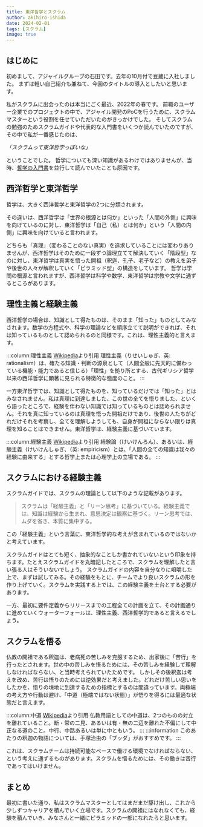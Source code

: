 ```yaml
---
title: 東洋哲学とスクラム
author: akihiro-ishida
date: 2024-02-01
tags: [スクラム]
image: true
---
```


## はじめに

初めまして、アジャイルグループの石田です。去年の10月付で豆蔵に入社しました。
まずは軽い自己紹介も兼ねて、今回のタイトルの導入としたいと思います。

私がスクラムに出会ったのは本当にごく最近、2022年の春です。
前職のユーザー企業でのプロジェクトの中で、アジャイル開発のPoCを行うために、スクラムマスターという役割を任せていただいたのがきっかけでした。
そしてスクラムの勉強のためスクラムガイドや代表的な入門書をいくつか読んでいたのですが、その中で私が一番感じたのは、

*「スクラムって東洋哲学っぽいな」*

ということでした。
哲学についても深い知識があるわけではありませんが、当時、[哲学の入門書](https://www.amazon.co.jp/dp/4309414818/)を並行して読んでいたことも原因です。

## 西洋哲学と東洋哲学
哲学は、大きく西洋哲学と東洋哲学の2つに分類されます。

その違いは、西洋哲学は「世界の根源とは何か」といった「人間の外側」に興味を向けているのに対し、東洋哲学は「自己（私）とは何か」という「人間の内側」に興味を向けていると言われます。

どちらも「真理」（変わることのない真実）を追求していることには変わりありませんが、西洋哲学はそのために一段ずつ論理立てて解決していく「階段型」なのに対し、東洋哲学は真実を悟った開祖（釈迦、孔子、老子など）の教えを弟子や後世の人々が解釈していく「ピラミッド型」の構造をしています。
哲学は学問の根源と言われますが、西洋哲学は科学や数学、東洋哲学は宗教や文学に通ずるところがあります。

## 理性主義と経験主義
西洋哲学の場合は、知識として得たものは、そのまま「知った」ものとしてみなされます。数学の方程式や、科学の理論などを順序立てて説明ができれば、それは知っているものとして認められるのと同様です。これは、理性主義的と言えます。

:::column:理性主義
[Wikipedia](https://ja.wikipedia.org/wiki/%E7%90%86%E6%80%A7%E4%B8%BB%E7%BE%A9)より引用
理性主義（りせいしゅぎ、英: rationalism）は、確たる知識・判断の源泉として（人間全般に先天的に備わっている機能・能力であると信じる）「理性」を拠り所とする、古代ギリシア哲学以来の西洋哲学に顕著に見られる特徴的な態度のこと。
:::

一方東洋哲学では、知識として得たものを、知っているだけでは「知った」とはみなされません。私は真理に到達しました、この世の全てを悟りました、といくら語ったところで、経験を伴わない知識では知っているものとは認められません。それを真に知っているのは真理を悟った開祖だけであり、後世の人たちがどれだけそれを考察し、全てを理解しようしても、自身が開祖にならない限りは真理を知ることはできません。東洋哲学は、経験主義に基づいています。

:::column:経験主義
[Wikipedia](https://ja.wikipedia.org/wiki/%E7%B5%8C%E9%A8%93%E8%AB%96)より引用
経験論（けいけんろん）、あるいは、経験主義（けいけんしゅぎ、（英: empiricism）とは、「人間の全ての知識は我々の経験に由来する」とする哲学上または心理学上の立場である。
:::

## スクラムにおける経験主義
スクラムガイドでは、スクラムの理論として以下のような記載があります。

> スクラムは「経験主義」と「リーン思考」に基づいている。経験主義では、知識は経験から⽣まれ、意思決定は観察に基づく。リーン思考では、ムダを省き、本質に集中する。

この「経験主義」という言葉に、東洋哲学的な考えが含まれているのではないかと考えています。

スクラムガイドはとても短く、抽象的なことしか書かれていないという印象を持ちます。たとえスクラムガイドを丸暗記したところで、スクラムを理解したと言い張る人はそういないでしょう。
スクラムガイドの内容を自分なりに咀嚼した上で、まずは試してみる。その経験をもとに、チームでより良いスクラムの形を作り上げていく。スクラムを実践する上では、この経験主義を土台とする必要があります。

一方、最初に要件定義からリリースまでの工程全ての計画を立て、その計画通りに進めていくウォーターフォールは、理性主義、西洋哲学的であると言えるでしょう。

## スクラムを悟る
仏教の開祖である釈迦は、老病死の苦しみを克服するため、出家後に「苦行」を行ったとされます。世の中の苦しみを悟るためには、その苦しみを経験して理解しなければならない、と当時考えられていたためです。
しかしその後釈迦は考えを改め、苦行は悟りのためには逆効果だと考えました。どれだけ苦しい思いをしたかを、悟りの境地に到達するための指標とするのは間違っています。両極端の考え方や行動は避け、「中道（極端ではない状態）」が悟りを得るには最適な状態だと言えます。

:::column:中道
[Wikipedia](https://ja.wikipedia.org/wiki/%E4%B8%AD%E9%81%93)より引用
仏教用語としての中道は、2つのものの対立を離れていること。断・常の二見、あるいは有・無の二辺を離れた不偏にして中正なる道のこと。中行、中路あるいは単に中ともいう。
:::
:::information
このあたりの釈迦の物語については、手塚治虫の「ブッダ」がおすすめです。
:::

これは、スクラムチームは持続可能なペースで働ける環境でなければならない、という考えに通ずるものがあります。スクラムを悟るためには、その働きは苦行であってはいけません。

## まとめ
最初に書いた通り、私はスクラムマスターとしてはまだまだ駆け出し、これから少しずつキャリアを積んでいく立場です。スクラムの開祖にはなれなくても、経験を積んでいき、みなさんと一緒にピラミッドの一部になれたらと思います。